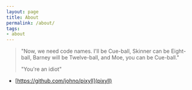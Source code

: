 ```yaml
---
layout: page
title: About
permalink: /about/
tags:
- about
---
```


> "Now, we need code names. I'll be Cue-ball, Skinner can be Eight-ball, Barney will be Twelve-ball, and Moe, you can be Cue-ball."
>
> "You're an idiot"

- [https://github.com/johno/pixyll](pixyll)
